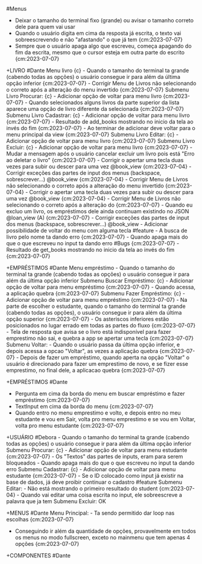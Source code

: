 #Menus
 - Deixar o tamanho do terminal fixo (grande) ou avisar o tamanho correto dele para quem vai usar
 - Quando o usuário digita em cima da resposta já escrita, o texto vai sobreescrevendo e não "afastando" o que já tem {cm:2023-07-07}
 - Sempre que o usuário apaga algo que escreveu, começa apagando do fim da escrita, mesmo que o cursor esteja em outra parte do escrito {cm:2023-07-07}

+LIVRO #Dante
Menu livro {c}
    - Quando o tamanho do terminal ta grande (cabendo todas as opções) o usuário consegue ir para além da última opção inferior {cm:2023-07-07}
    - Corrigir Menu de Livros não selecionando o correto após a alteração do menu invertido {cm:2023-07-07}
Submenu Livro Procurar: {c}
    - Adicionar opção de voltar para menu livro {cm:2023-07-07}
    - Quando selecionados alguns livros da parte superior da lista aparece uma opção de livro diferente da selecionada {cm:2023-07-07}
Submenu Livro Cadastrar: {c}
    - Adicionar opção de voltar para menu livro {cm:2023-07-07}
    - Resultado de add_books mostrando no inicio da tela ao invés do fim {cm:2023-07-07}
    - Ao terminar de adicionar deve voltar para o menu principal da view {cm:2023-07-07}
Submenu Livro Editar: {c}
    - Adicionar opção de voltar para menu livro {cm:2023-07-07}
Submenu Livro Excluir: {c}
    - Adicionar opção de voltar para menu livro {cm:2023-07-07}
    - Mudar a mensagem após o usuário cancelar excluir um livro pois está "Erro ao deletar o livro" {cm:2023-07-07}
    - Corrigir o apertar uma tecla duas vezes para subir ou descer para uma vez @book_view {cm:2023-07-04}
    - Corrigir exceções das partes de input dos menus (backspace, sobrescrever...) @book_view {cm:2023-07-04}
    - Corrigir Menu de Livros não selecionando o correto após a alteração do menu invertido {cm:2023-07-04}
    - Corrigir o apertar uma tecla duas vezes para subir ou descer para uma vez @book_view {cm:2023-07-04}
    - Corrigir Menu de Livros não selecionando o correto após a alteração do {cm:2023-07-07}
    - Quando eu excluo um livro, os empréstimos dele ainda continuam existindo no JSON @loan_view (A) {cm:2023-07-07}
    - Corrigir exceções das partes de input dos menus (backspace, sobrescrever...) @book_view
    - Adicionar possibilidade de voltar do menu com alguma tecla #feature
    - A busca de livro pelo nome ta dando erro {cm:2023-07-07}
    - Quando apaga mais do que o que escreveu no input ta dando erro #Bugs {cm:2023-07-07}
    - Resultado de get_books mostrando no inicio da tela ao invés do fim {cm:2023-07-07}

+EMPRÉSTIMOS #Dante
Menu empréstimo
    - Quando o tamanho do terminal ta grande (cabendo todas as opções) o usuário consegue ir para além da última opção inferior
Submenu Buscar Empréstimo: {c}
    - Adicionar opção de voltar para menu empréstimo {cm:2023-07-07}
    - Quando acessa, a aplicação quebra {cm:2023-07-07}
Submenu Fazer Empréstimo: {c}
    - Adicionar opção de voltar para menu empréstimo {cm:2023-07-07}
    - Na parte de escolher o estudante, quando o tamanho do terminal ta grande (cabendo todas as opções), o usuário consegue ir para além da última opção superior {cm:2023-07-07}
    - Os asteriscos inferiores estão posicionados no lugar errado em todas as partes do fluxo {cm:2023-07-07}
    - Tela de resposta que avisa se o livro está indisponível para fazer emprestimo não sai, e quebra a app se apertar uma tecla {cm:2023-07-07}
Submenu Voltar:
    - Quando o usuário passa da última opção inferior, e depois acessa a opcao "Voltar", as vezes a aplicação quebra {cm:2023-07-07}
    - Depois de fazer um empréstimo, quando aperta na opção "Voltar" o usuário é direcionado para fazer um emprestimo de novo, e se fizer esse emprestimo, no final dele, a aplicacao quebra {cm:2023-07-07}

+EMPRÉSTIMOS #Dante
- Pergunta em cima da borda do menu em buscar empréstimo e fazer empréstimo {cm:2023-07-07}
- TextInput em cima da borda do menu {cm:2023-07-07}
- Quando entro no menu emprestimo e volto, e depois entro no meu estudante e vou em Sair, volta pro menu emprestimo e se vou em Voltar, volta pro menu estudante {cm:2023-07-07}

+USUÁRIO #Debora
    - Quando o tamanho do terminal ta grande (cabendo todas as opções) o usuário consegue ir para além da última opção inferior
Submenu Procurar: {c}
    - Adicionar opção de voltar para menu estudante {cm:2023-07-07}
    - Os "Textos" das partes de inputs, eram para serem bloqueados
    - Quando apaga mais do que o que escreveu no input ta dando erro
Submenu Cadastrar: {c}
    - Adicionar opção de voltar para menu estudante {cm:2023-07-07}
    - Se o ID colocado como input já existir na base de dados, já deve proibir continuar o cadastro #feature
Submenu Editar:
    - Não está mostrando o primeiro resultado do student {cm:2023-07-04}
    - Quando vai editar uma coisa escrita no input, ele sobreescreve a palavra que ja tem
Submenu Excluir: OK

+MENUS #Dante
Menu Principal:
    - Ta sendo permitido dar loop nas escolhas {cm:2023-07-07}
- Conseguindo ir além da quantidade de opções, provavelmente em todos os
menus no modo fullscreen, exceto no mainmenu que tem apenas 4 opções {cm:2023-07-07}

+COMPONENTES #Dante

